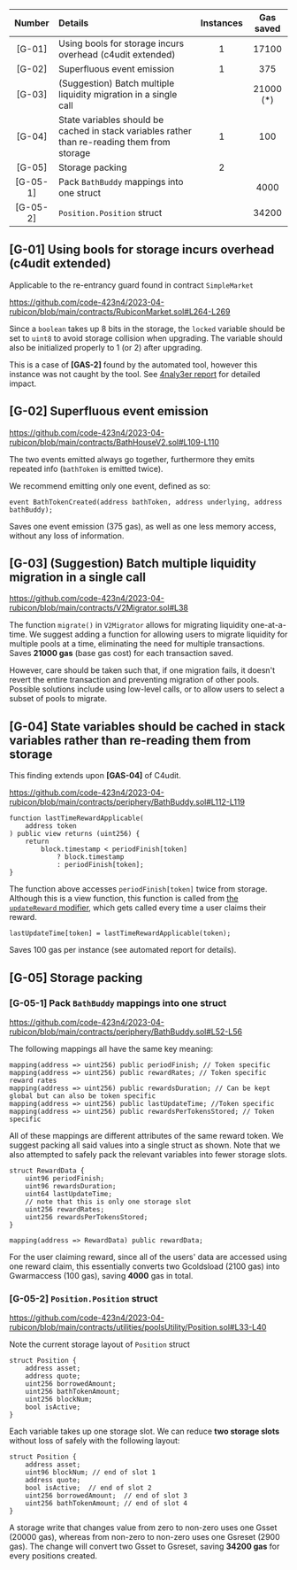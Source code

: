 | Number |Details|Instances|Gas saved|
|:--:|:-------|:--:|:--:|
|[G-01]| Using bools for storage incurs overhead (c4udit extended) | 1 | 17100 |
|[G-02]| Superfluous event emission | 1 | 375 |
|[G-03]| (Suggestion) Batch multiple liquidity migration in a single call |  | 21000 (\*) |
|[G-04]| State variables should be cached in stack variables rather than re-reading them from storage | 1 | 100 |
|[G-05]| Storage packing | 2 |  |
|[G-05-1]| Pack `BathBuddy` mappings into one struct |  | 4000 |
|[G-05-2]| `Position.Position` struct |  | 34200 |


## [G-01] Using bools for storage incurs overhead (c4udit extended)

Applicable to the re-entrancy guard found in contract `SimpleMarket`

https://github.com/code-423n4/2023-04-rubicon/blob/main/contracts/RubiconMarket.sol#L264-L269

Since a `boolean` takes up 8 bits in the storage, the `locked` variable should be set to `uint8` to avoid storage collision when upgrading. The variable should also be initialized properly to 1 (or 2) after upgrading.

This is a case of **[GAS-2]** found by the automated tool, however this instance was not caught by the tool. See [4naly3er report](https://gist.github.com/Picodes/01a3dd4b07d396e51b16fa758dad0fa5#gas-2-using-bools-for-storage-incurs-overhead) for detailed impact.

## [G-02] Superfluous event emission

https://github.com/code-423n4/2023-04-rubicon/blob/main/contracts/BathHouseV2.sol#L109-L110

The two events emitted always go together, furthermore they emits repeated info (`bathToken` is emitted twice).

We recommend emitting only one event, defined as so: 
```solidity=
event BathTokenCreated(address bathToken, address underlying, address bathBuddy);
```

Saves one event emission (375 gas), as well as one less memory access, without any loss of information.

## [G-03] (Suggestion) Batch multiple liquidity migration in a single call

https://github.com/code-423n4/2023-04-rubicon/blob/main/contracts/V2Migrator.sol#L38

The function `migrate()` in `V2Migrator` allows for migrating liquidity one-at-a-time. We suggest adding a function for allowing users to migrate liquidity for multiple pools at a time, eliminating the need for multiple transactions. Saves **21000 gas** (base gas cost) for each transaction saved.

However, care should be taken such that, if one migration fails, it doesn't revert the entire transaction and preventing migration of other pools. Possible solutions include using low-level calls, or to allow users to select a subset of pools to migrate.

## [G-04] State variables should be cached in stack variables rather than re-reading them from storage

This finding extends upon **[GAS-04]** of C4udit.

https://github.com/code-423n4/2023-04-rubicon/blob/main/contracts/periphery/BathBuddy.sol#L112-L119

```solidity
function lastTimeRewardApplicable(
    address token
) public view returns (uint256) {
    return
        block.timestamp < periodFinish[token]
            ? block.timestamp
            : periodFinish[token];
}
```

The function above accesses `periodFinish[token]` twice from storage. Although this is a view function, this function is called from [the `updateReward` modifier](https://github.com/code-423n4/2023-04-rubicon/blob/main/contracts/periphery/BathBuddy.sol#L249), which gets called every time a user claims their reward.

```solidity=
lastUpdateTime[token] = lastTimeRewardApplicable(token);
```

Saves 100 gas per instance (see automated report for details).

## [G-05] Storage packing

### [G-05-1] Pack `BathBuddy` mappings into one struct

https://github.com/code-423n4/2023-04-rubicon/blob/main/contracts/periphery/BathBuddy.sol#L52-L56

The following mappings all have the same key meaning:

```solidity
mapping(address => uint256) public periodFinish; // Token specific
mapping(address => uint256) public rewardRates; // Token specific reward rates
mapping(address => uint256) public rewardsDuration; // Can be kept global but can also be token specific
mapping(address => uint256) public lastUpdateTime; //Token specific
mapping(address => uint256) public rewardsPerTokensStored; // Token specific
```

All of these mappings are different attributes of the same reward token. We suggest packing all said values into a single struct as shown. Note that we also attempted to safely pack the relevant variables into fewer storage slots.

```solidity
struct RewardData {
    uint96 periodFinish;
    uint96 rewardsDuration;
    uint64 lastUpdateTime; 
    // note that this is only one storage slot
    uint256 rewardRates;
    uint256 rewardsPerTokensStored;
}

mapping(address => RewardData) public rewardData;
```

For the user claiming reward, since all of the users' data are accessed using one reward claim, this essentially converts two Gcoldsload (2100 gas) into Gwarmaccess (100 gas), saving **4000** gas in total.

### [G-05-2] `Position.Position` struct

https://github.com/code-423n4/2023-04-rubicon/blob/main/contracts/utilities/poolsUtility/Position.sol#L33-L40

Note the current storage layout of `Position` struct

```solidity
struct Position {
    address asset;
    address quote;
    uint256 borrowedAmount;
    uint256 bathTokenAmount;
    uint256 blockNum;
    bool isActive;
}
```

Each variable takes up one storage slot. We can reduce **two storage slots** without loss of safely with the following layout:

```solidity
struct Position {
    address asset;
    uint96 blockNum; // end of slot 1
    address quote;
    bool isActive;  // end of slot 2
    uint256 borrowedAmount;  // end of slot 3
    uint256 bathTokenAmount; // end of slot 4
}
```

A storage write that changes value from zero to non-zero uses one Gsset (20000 gas), whereas from non-zero to non-zero uses one Gsreset (2900 gas). The change will convert two Gsset to Gsreset, saving **34200 gas** for every positions created.
